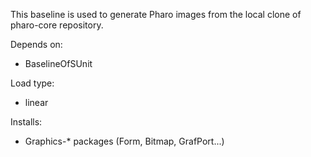 This baseline is used to generate Pharo images from the local clone of pharo-core repository. 

Depends on:
- BaselineOfSUnit

Load type: 
- linear

Installs:
- Graphics-* packages (Form, Bitmap, GrafPort...)